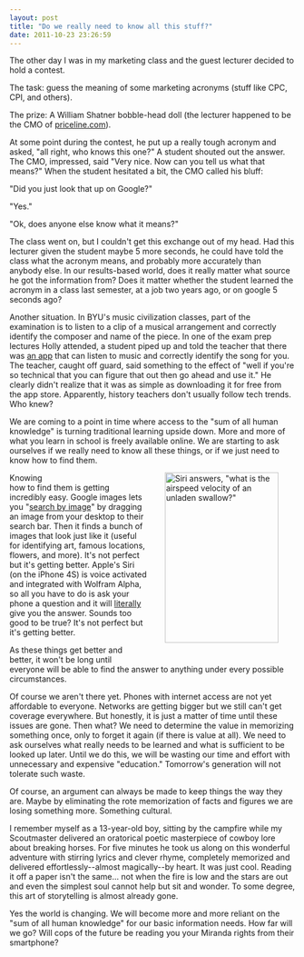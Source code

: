 ```yaml
---
layout: post
title: "Do we really need to know all this stuff?"
date: 2011-10-23 23:26:59
---
```


The other day I was in my marketing class and the guest lecturer decided to hold a contest.

The task: guess the meaning of some marketing acronyms (stuff like CPC, CPI, and others).

The prize: A William Shatner bobble-head doll (the lecturer happened to be the CMO of [priceline.com][1]).

 [1]: http://priceline.com "Name your own prices, baby!"

At some point during the contest, he put up a really tough acronym and asked, "all right, who knows this one?" A student shouted out the answer. The CMO, impressed, said "Very nice. Now can you tell us what that means?" When the student hesitated a bit, the CMO called his bluff:

"Did you just look that up on Google?"

"Yes."

"Ok, does anyone else know what it means?"

The class went on, but I couldn't get this exchange out of my head. Had this lecturer given the student maybe 5 more seconds, he could have told the class what the acronym means, and probably more accurately than anybody else. In our results-based world, does it really matter what source he got the information from? Does it matter whether the student learned the acronym in a class last semester, at a job two years ago, or on google 5 seconds ago?

Another situation. In BYU's music civilization classes, part of the examination is to listen to a clip of a musical arrangement and correctly identify the composer and name of the piece. In one of the exam prep lectures Holly attended, a student piped up and told the teacher that there was [an app][2] that can listen to music and correctly identify the song for you. The teacher, caught off guard, said something to the effect of "well if you're so technical that you can figure that out then go ahead and use it." He clearly didn't realize that it was as simple as downloading it for free from the app store. Apparently, history teachers don't usually follow tech trends. Who knew?

 [2]: http://itunes.apple.com/us/app/shazam/id284993459?mt=8 "Shazam"

We are coming to a point in time where access to the "sum of all human knowledge" is turning traditional learning upside down. More and more of what you learn in school is freely available online. We are starting to ask ourselves if we really need to know all these things, or if we just need to know how to find them.<img alt="Siri answers, &quot;what is the airspeed velocity of an unladen swallow?&quot;" src="http://blogs.twincities.com/yourtechweblog/files/2011/10/IMG_1772.png" style="width: 200px; height: 300px; margin: 30px; float: right;" title="Siri can answer anything" />

<div style="width: 178px; float: right;">
   
</div>

Knowing how to find them is getting incredibly easy. Google images lets you "<a href="http://www.youtube.com/watch?v=t99BfDnBZcI" target="_blank" title="Google &quot;search by image&quot;">search by image</a>" by dragging an image from your desktop to their search bar. Then it finds a bunch of images that look just like it (useful for identifying art, famous locations, flowers, and more). It's not perfect but it's getting better. Apple's Siri (on the iPhone 4S) is voice activated and integrated with Wolfram Alpha, so all you have to do is ask your phone a question and it will <a href="http://www.youtube.com/watch?v=5pg6fho-xb4" target="_blank" title="Siri Demo">literally</a> give you the answer. Sounds too good to be true? It's not perfect but it's getting better.

As these things get better and better, it won't be long until everyone will be able to find the answer to anything under every possible circumstances.

Of course we aren't there yet. Phones with internet access are not yet affordable to everyone. Networks are getting bigger but we still can't get coverage everywhere. But honestly, it is just a matter of time until these issues are gone. Then what? We need to determine the value in memorizing something once, only to forget it again (if there is value at all). We need to ask ourselves what really needs to be learned and what is sufficient to be looked up later. Until we do this, we will be wasting our time and effort with unnecessary and expensive "education." Tomorrow's generation will not tolerate such waste.

Of course, an argument can always be made to keep things the way they are. Maybe by eliminating the rote memorization of facts and figures we are losing something more. Something cultural.

I remember myself as a 13-year-old boy, sitting by the campfire while my Scoutmaster delivered an oratorical poetic masterpiece of cowboy lore about breaking horses. For five minutes he took us along on this wonderful adventure with stirring lyrics and clever rhyme, completely memorized and delivered effortlessly--almost magically--by heart. It was just cool. Reading it off a paper isn't the same... not when the fire is low and the stars are out and even the simplest soul cannot help but sit and wonder. To some degree, this art of storytelling is almost already gone.

Yes the world is changing. We will become more and more reliant on the "sum of all human knowledge" for our basic information needs. How far will we go? Will cops of the future be reading you your Miranda rights from their smartphone?